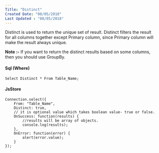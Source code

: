 ```yaml
---
Title: "Distinct"
Created Date: "08/05/2018"
Last Updated : "08/05/2018"
---
```


Distinct is used to return the unique set of result. Distinct filters the result for all columns together except Primary column, since Primary column will make the result always unique.

**Note :-** If you want to return the distinct results based on some columns, then you should use GroupBy.

#### Sql (Where)

```
Select Distinct * From Table_Name;
```

#### JsStore

```
Connection.select({
    From: "Table_Name",
    Distinct: true,
    // it is optional value which takes boolean value- true or false.
    OnSuccess: function(results) {
        //results will be array of objects.
        console.log(results);
    },
    OnError: function(error) {
        alert(error.value);
    }
});
```

